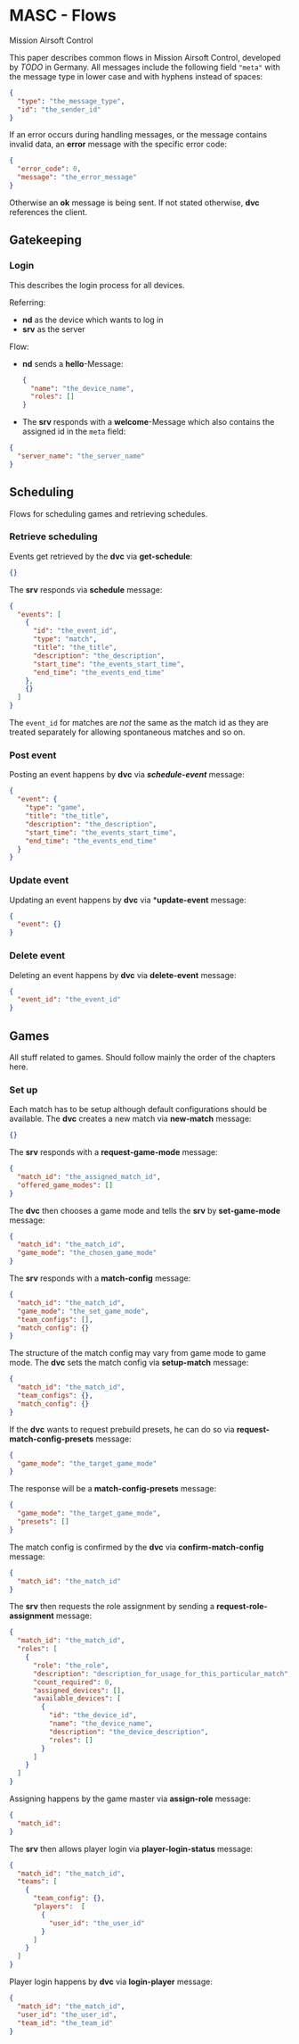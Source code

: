 # MASC - Flows

Mission Airsoft Control

This paper describes common flows in Mission Airsoft Control, developed by _TODO_ in Germany.
All messages include the following field ```"meta"``` with the message type in lower case and with hyphens instead of spaces:
```json
{
  "type": "the_message_type",
  "id": "the_sender_id"
}
```
If an error occurs during handling messages, or the message contains invalid data, an **error** message with the specific error code:
```json
{
  "error_code": 0,
  "message": "the_error_message"
}
``` 
Otherwise an **ok** message is being sent.
If not stated otherwise, **dvc** references the client.

## Gatekeeping
### Login

This describes the login process for all devices.

Referring:

- **nd** as the device which wants to log in
- **srv** as the server

Flow:

- **nd** sends a **hello**-Message:

  ```json
  {
    "name": "the_device_name",
    "roles": []
  }
  ```
- The **srv** responds with a **welcome**-Message which also contains the assigned id in the ```meta``` field:
```json
{
  "server_name": "the_server_name"
}
```

## Scheduling
Flows for scheduling games and retrieving schedules.
### Retrieve scheduling
Events get retrieved by the **dvc** via **get-schedule**:
```json
{}
```
The **srv** responds via **schedule** message:
```json
{
  "events": [
    {
      "id": "the_event_id",
      "type": "match",
      "title": "the_title",
      "description": "the_description",
      "start_time": "the_events_start_time",
      "end_time": "the_events_end_time"
    },
    {}
  ]
}
```
The ```event_id``` for matches are _not_ the same as the match id as they are treated separately for allowing spontaneous matches and so on.
### Post event
Posting an event happens by **dvc** via ***schedule-event*** message:
```json
{
  "event": {
    "type": "game",
    "title": "the_title",
    "description": "the_description",
    "start_time": "the_events_start_time",
    "end_time": "the_events_end_time"
  }
}
```
### Update event
Updating an event happens by **dvc** via ***update-event** message:
```json
{
  "event": {}
}
```
### Delete event
Deleting an event happens by **dvc** via **delete-event** message:
```json
{
  "event_id": "the_event_id"
}
```
## Games
All stuff related to games. Should follow mainly the order of the chapters here.
### Set up
Each match has to be setup although default configurations should be available.
The **dvc** creates a new match via **new-match** message:
```json
{}
```
The **srv** responds with a **request-game-mode** message:
```json
{
  "match_id": "the_assigned_match_id",
  "offered_game_modes": []
}
```
The **dvc** then chooses a game mode and tells the **srv** by **set-game-mode** message:
```json
{
  "match_id": "the_match_id",
  "game_mode": "the_chosen_game_mode"
}
```
The **srv** responds with a **match-config** message:
```json
{
  "match_id": "the_match_id",
  "game_mode": "the_set_game_mode",
  "team_configs": [],
  "match_config": {}
}
```
The structure of the match config may vary from game mode to game mode.
The **dvc** sets the match config via **setup-match** message:
```json
{
  "match_id": "the_match_id",
  "team_configs": {},
  "match_config": {}
}
```
If the **dvc** wants to request prebuild presets, he can do so via **request-match-config-presets** message:
```json
{
  "game_mode": "the_target_game_mode"
}
```
The response will be a **match-config-presets** message:
```json
{
  "game_mode": "the_target_game_mode",
  "presets": []
}
```
The match config is confirmed by the **dvc** via **confirm-match-config** message:
```json
{
  "match_id": "the_match_id"
}
```
The **srv** then requests the role assignment by sending a **request-role-assignment** message:
```json
{
  "match_id": "the_match_id",
  "roles": [
    {
      "role": "the_role",
      "description": "description_for_usage_for_this_particular_match",
      "count_required": 0,
      "assigned_devices": [],
      "available_devices": [
        {
          "id": "the_device_id",
          "name": "the_device_name",
          "description": "the_device_description",
          "roles": []
        }
      ]
    }
  ]
}
```
Assigning happens by the game master via **assign-role** message:
```json
{
  "match_id": 
}
```
The **srv** then allows player login via **player-login-status** message:
```json
{
  "match_id": "the_match_id",
  "teams": [
    {
      "team_config": {},
      "players":  [
        {
          "user_id": "the_user_id"
        }
      ] 
    }
  ]
}
```
Player login happens by **dvc** via **login-player** message:
```json
{
  "match_id": "the_match_id",
  "user_id": "the_user_id",
  "team_id": "the_team_id"
}
```